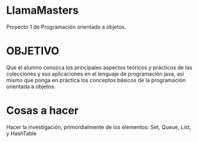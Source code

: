 # LlamaMasters
Proyecto 1 de Programación orientada a objetos.

# OBJETIVO
Que el alumno conozca los principales aspectos teóricos y prácticos de las colecciones y sus aplicaciones en el lenguaje de programación java, así mismo que ponga en práctica los conceptos básicos de la programación orientada a objetos.

# Cosas a hacer
Hacer la investigación, primordialmente de los elementos: Set, Queue, List, y HashTable